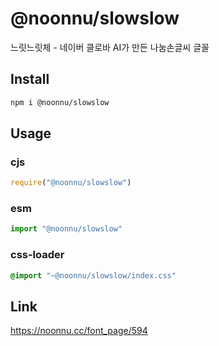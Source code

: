 # @noonnu/slowslow
느릿느릿체 - 네이버 클로바 AI가 만든 나눔손글씨 글꼴

## Install
```sh
npm i @noonnu/slowslow
```
## Usage
### cjs
```js
require("@noonnu/slowslow")
```
### esm
```js
import "@noonnu/slowslow"
```
### css-loader
```css
@import "~@noonnu/slowslow/index.css"
```

## Link
https://noonnu.cc/font_page/594